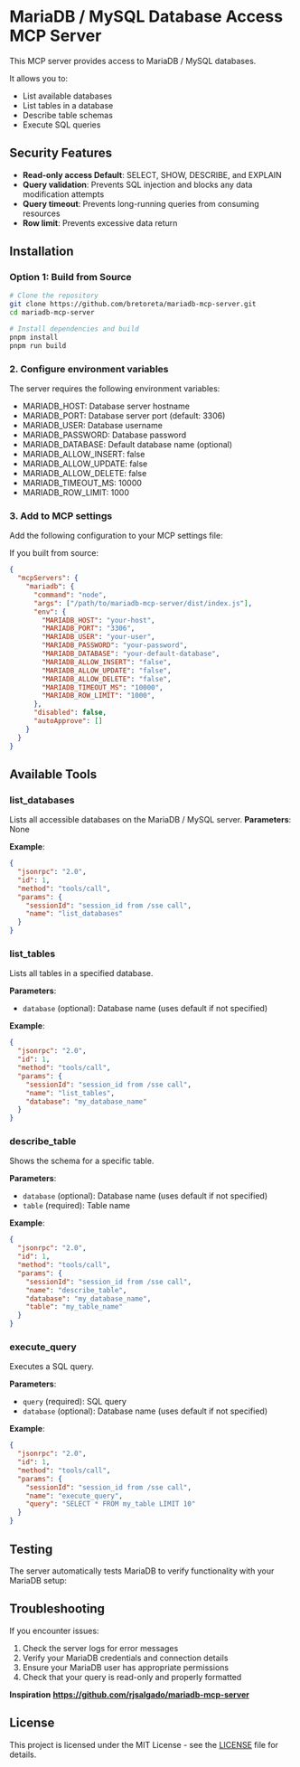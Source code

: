 # MariaDB / MySQL Database Access MCP Server

This MCP server provides access to MariaDB / MySQL databases.

It allows you to:
- List available databases
- List tables in a database
- Describe table schemas
- Execute SQL queries

## Security Features
- **Read-only access Default**: SELECT, SHOW, DESCRIBE, and EXPLAIN
- **Query validation**: Prevents SQL injection and blocks any data modification attempts
- **Query timeout**: Prevents long-running queries from consuming resources
- **Row limit**: Prevents excessive data return

## Installation

### Option 1: Build from Source
```bash
# Clone the repository
git clone https://github.com/bretoreta/mariadb-mcp-server.git
cd mariadb-mcp-server

# Install dependencies and build
pnpm install
pnpm run build
```

### 2. Configure environment variables
The server requires the following environment variables:

- MARIADB_HOST: Database server hostname
- MARIADB_PORT: Database server port (default: 3306)
- MARIADB_USER: Database username
- MARIADB_PASSWORD: Database password
- MARIADB_DATABASE: Default database name (optional)
- MARIADB_ALLOW_INSERT: false
- MARIADB_ALLOW_UPDATE: false
- MARIADB_ALLOW_DELETE: false
- MARIADB_TIMEOUT_MS: 10000
- MARIADB_ROW_LIMIT: 1000


### 3. Add to MCP settings
Add the following configuration to your MCP settings file:

If you built from source:
```json
{
  "mcpServers": {
    "mariadb": {
      "command": "node",
      "args": ["/path/to/mariadb-mcp-server/dist/index.js"],
      "env": {
        "MARIADB_HOST": "your-host",
        "MARIADB_PORT": "3306",
        "MARIADB_USER": "your-user",
        "MARIADB_PASSWORD": "your-password",
        "MARIADB_DATABASE": "your-default-database",
        "MARIADB_ALLOW_INSERT": "false",
        "MARIADB_ALLOW_UPDATE": "false",
        "MARIADB_ALLOW_DELETE": "false",
        "MARIADB_TIMEOUT_MS": "10000",
        "MARIADB_ROW_LIMIT": "1000",
      },
      "disabled": false,
      "autoApprove": []
    }
  }
}
```

## Available Tools

### list_databases
Lists all accessible databases on the MariaDB / MySQL server.
**Parameters**: None

**Example**:
```json
{
  "jsonrpc": "2.0",
  "id": 1,
  "method": "tools/call",
  "params": {
    "sessionId": "session_id from /sse call",
    "name": "list_databases"
  }
}
```

### list_tables
Lists all tables in a specified database.

**Parameters**:
- `database` (optional): Database name (uses default if not specified)

**Example**:
```json
{
  "jsonrpc": "2.0",
  "id": 1,
  "method": "tools/call",
  "params": {
    "sessionId": "session_id from /sse call",
    "name": "list_tables",
    "database": "my_database_name"
  }
}
```

### describe_table
Shows the schema for a specific table.

**Parameters**:
- `database` (optional): Database name (uses default if not specified)
- `table` (required): Table name

**Example**:
```json
{
  "jsonrpc": "2.0",
  "id": 1,
  "method": "tools/call",
  "params": {
    "sessionId": "session_id from /sse call",
    "name": "describe_table",
    "database": "my_database_name",
    "table": "my_table_name"
  }
}
```

### execute_query
Executes a SQL query.

**Parameters**:
- `query` (required): SQL query
- `database` (optional): Database name (uses default if not specified)

**Example**:
```json
{
  "jsonrpc": "2.0",
  "id": 1,
  "method": "tools/call",
  "params": {
    "sessionId": "session_id from /sse call",
    "name": "execute_query",
    "query": "SELECT * FROM my_table LIMIT 10"
  }
}
```

## Testing
The server automatically tests MariaDB to verify functionality with your MariaDB setup:


## Troubleshooting
If you encounter issues:

1. Check the server logs for error messages
2. Verify your MariaDB credentials and connection details
3. Ensure your MariaDB user has appropriate permissions
4. Check that your query is read-only and properly formatted


**Inspiration**
**https://github.com/rjsalgado/mariadb-mcp-server**

## License

This project is licensed under the MIT License - see the [LICENSE](./LICENSE) file for details.